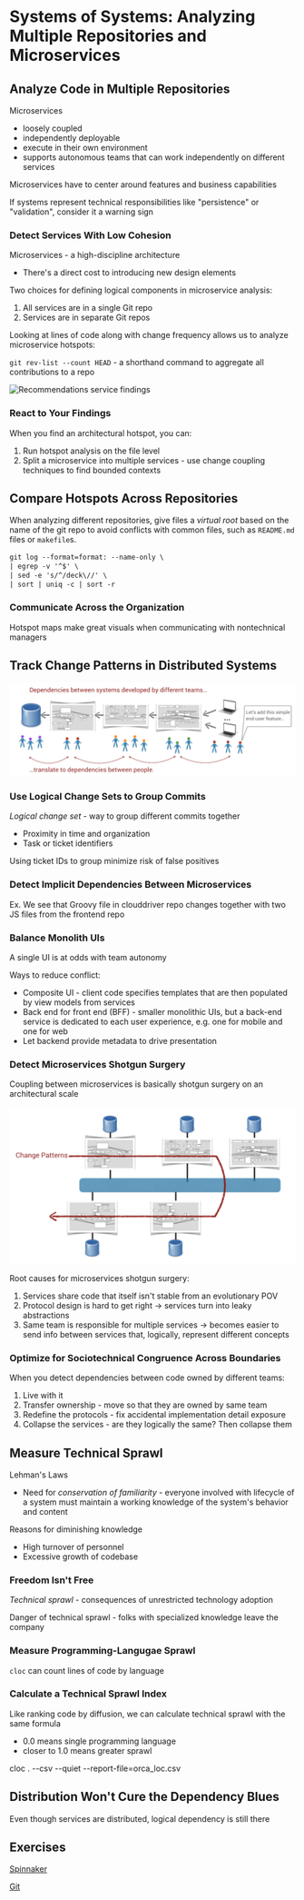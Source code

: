 # Systems of Systems: Analyzing Multiple Repositories and Microservices

## Analyze Code in Multiple Repositories

Microservices
- loosely coupled
- independently deployable
- execute in their own environment
- supports autonomous teams that can work independently on different services

Microservices have to center around features and business capabilities

If systems represent technical responsibilities like "persistence" or "validation", consider it a warning sign

### Detect Services With Low Cohesion

Microservices - a high-discipline architecture
- There's a direct cost to introducing new design elements

Two choices for defining logical components in microservice analysis:
1) All services are in a single Git repo
2) Services are in separate Git repos

Looking at lines of code along with change frequency allows us to analyze microservice hotspots:

`git rev-list --count HEAD` - a shorthand command to aggregate all contributions to a repo

![Recommendations service findings](images/images/ch9_recommendations.png "Recommendations service findings")

### React to Your Findings

When you find an architectural hotspot, you can:
1) Run hotspot analysis on the file level
2) Split a microservice into multiple services - use change coupling techniques to find bounded contexts

## Compare Hotspots Across Repositories

When analyzing different repositories, give files a *virtual root* based on the name of the git repo to avoid conflicts with common files, such as `README.md` files or `makefile`s.

```
git log --format=format: --name-only \
| egrep -v '^$' \
| sed -e 's/^/deck\//' \
| sort | uniq -c | sort -r
```

### Communicate Across the Organization

Hotspot maps make great visuals when communicating with nontechnical managers

## Track Change Patterns in Distributed Systems

![Dependencies between systems](images/ch9_dependencies.png "Dependencies between systems")

### Use Logical Change Sets to Group Commits

*Logical change set* - way to group different commits together
- Proximity in time and organization
- Task or ticket identifiers

Using ticket IDs to group minimize risk of false positives

### Detect Implicit Dependencies Between Microservices

Ex. We see that Groovy file in clouddriver repo changes together with two JS files from the frontend repo

### Balance Monolith UIs

A single UI is at odds with team autonomy

Ways to reduce conflict:
- Composite UI - client code specifies templates that are then populated by view models from services
- Back end for front end (BFF) - smaller monolithic UIs, but a back-end service is dedicated to each user experience, e.g. one for mobile and one for web
- Let backend provide metadata to drive presentation

### Detect Microservices Shotgun Surgery

Coupling between microservices is basically shotgun surgery on an architectural scale

![Shotgun surgery](images/ch9_ss.png "Shotgun surgery")

Root causes for microservices shotgun surgery:
1) Services share code that itself isn't stable from an evolutionary POV
2) Protocol design is hard to get right -> services turn into leaky abstractions
3) Same team is responsible for multiple services -> becomes easier to send info between services that, logically, represent different concepts

### Optimize for Sociotechnical Congruence Across Boundaries

When you detect dependencies between code owned by different teams:
1) Live with it
2) Transfer ownership - move so that they are owned by same team
3) Redefine the protocols - fix accidental implementation detail exposure
4) Collapse the services - are they logically the same? Then collapse them

## Measure Technical Sprawl

Lehman's Laws
- Need for *conservation of familiarity* - everyone involved with lifecycle of a system must maintain a working knowledge of the system's behavior and content

Reasons for diminishing knowledge
- High turnover of personnel
- Excessive growth of codebase

### Freedom Isn't Free

*Technical sprawl* - consequences of unrestricted technology adoption

Danger of technical sprawl - folks with specialized knowledge leave the company

### Measure Programming-Langugae Sprawl

`cloc` can count lines of code by language

### Calculate a Technical Sprawl Index

Like ranking code by diffusion, we can calculate technical sprawl with the same formula
- 0.0 means single programming language
- closer to 1.0 means greater sprawl

cloc . --csv --quiet --report-file=orca_loc.csv

## Distribution Won't Cure the Dependency Blues

Even though services are distributed, logical dependency is still there

## Exercises

[Spinnaker](https://codescene.io/projects/1650/jobs/4074/results/code/temporal-coupling/between-repos)

[Git](https://codescene.io/projects/1664/jobs/4156/results/code/refactoring-targets)

